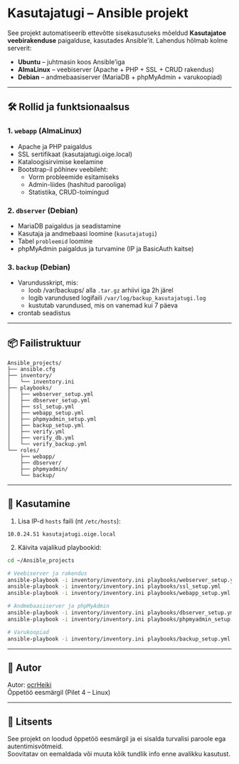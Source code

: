 # Kasutajatugi – Ansible projekt

See projekt automatiseerib ettevõtte sisekasutuseks mõeldud **Kasutajatoe veebirakenduse** paigalduse, kasutades Ansible'it. Lahendus hõlmab kolme serverit:

- **Ubuntu** – juhtmasin koos Ansible’iga
- **AlmaLinux** – veebiserver (Apache + PHP + SSL + CRUD rakendus)
- **Debian** – andmebaasiserver (MariaDB + phpMyAdmin + varukoopiad)

---

## 🛠️ Rollid ja funktsionaalsus

### 1. `webapp` (AlmaLinux)
- Apache ja PHP paigaldus
- SSL sertifikaat (kasutajatugi.oige.local)
- Kataloogisirvimise keelamine
- Bootstrap-il põhinev veebileht:
  - Vorm probleemide esitamiseks
  - Admin-liides (hashitud parooliga)
  - Statistika, CRUD-toimingud

### 2. `dbserver` (Debian)
- MariaDB paigaldus ja seadistamine
- Kasutaja ja andmebaasi loomine (`kasutajatugi`)
- Tabel `probleemid` loomine
- phpMyAdmin paigaldus ja turvamine (IP ja BasicAuth kaitse)

### 3. `backup` (Debian)
- Varundusskript, mis:
  - loob /var/backups/ alla `.tar.gz` arhiivi iga 2h järel
  - logib varundused logifaili `/var/log/backup_kasutajatugi.log`
  - kustutab varundused, mis on vanemad kui 7 päeva
- crontab seadistus

---

## 📦 Failistruktuur

```
Ansible_projects/
├── ansible.cfg
├── inventory/
│   └── inventory.ini
├── playbooks/
│   ├── webserver_setup.yml
│   ├── dbserver_setup.yml
│   ├── ssl_setup.yml
│   ├── webapp_setup.yml
│   ├── phpmyadmin_setup.yml
│   ├── backup_setup.yml
│   ├── verify.yml
│   ├── verify_db.yml
│   └── verify_backup.yml
└── roles/
    ├── webapp/
    ├── dbserver/
    ├── phpmyadmin/
    └── backup/
```

---

## 🚀 Kasutamine

1. Lisa IP-d `hosts` faili (nt `/etc/hosts`):
```
10.0.24.51 kasutajatugi.oige.local
```

2. Käivita vajalikud playbookid:

```bash
cd ~/Ansible_projects

# Veebiserver ja rakendus
ansible-playbook -i inventory/inventory.ini playbooks/webserver_setup.yml
ansible-playbook -i inventory/inventory.ini playbooks/ssl_setup.yml
ansible-playbook -i inventory/inventory.ini playbooks/webapp_setup.yml

# Andmebaasiserver ja phpMyAdmin
ansible-playbook -i inventory/inventory.ini playbooks/dbserver_setup.yml
ansible-playbook -i inventory/inventory.ini playbooks/phpmyadmin_setup.yml

# Varukoopiad
ansible-playbook -i inventory/inventory.ini playbooks/backup_setup.yml
```

---

## 👤 Autor

Autor: [ocrHeiki](https://github.com/ocrHeiki)  
Õppetöö eesmärgil (Pilet 4 – Linux)

---

## 📄 Litsents

See projekt on loodud õppetöö eesmärgil ja ei sisalda turvalisi paroole ega autentimisvõtmeid.  
Soovitatav on eemaldada või muuta kõik tundlik info enne avalikku kasutust.
